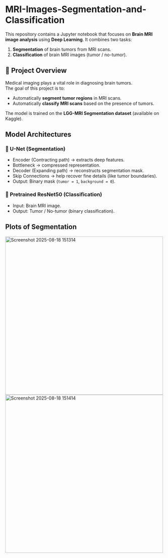 # MRI-Images-Segmentation-and-Classification

This repository contains a Jupyter notebook that focuses on **Brain MRI image analysis** using **Deep Learning**. It combines two tasks: 
1. **Segmentation** of brain tumors from MRI scans.
2. **Classification** of brain MRI images (tumor / no-tumor).

## 📌 Project Overview
Medical imaging plays a vital role in diagnosing brain tumors.  
The goal of this project is to:
- Automatically **segment tumor regions** in MRI scans.
- Automatically **classify MRI scans** based on the presence of tumors.

The model is trained on the **LGG-MRI Segmentation dataset** (available on Kaggle).  



## Model Architectures

### 🔹 U-Net (Segmentation)
- Encoder (Contracting path) → extracts deep features.
- Bottleneck → compressed representation.
- Decoder (Expanding path) → reconstructs segmentation mask.
- Skip Connections → help recover fine details (like tumor boundaries).
- Output: Binary mask (`tumor = 1`, `background = 0`).

### 🔹 Pretrained ResNet50 (Classification)
- Input: Brain MRI image.
- Output: Tumor / No-tumor (binary classification).

## Plots of Segmentation

<img width="500" height="500" alt="Screenshot 2025-08-18 151314" src="https://github.com/user-attachments/assets/4fe83d40-087e-4bb5-af30-2ba3002fc1a1" />
<img width="500" height="500" alt="Screenshot 2025-08-18 151414" src="https://github.com/user-attachments/assets/90b38203-c47b-49b0-8fd6-54ff550a530e" />



